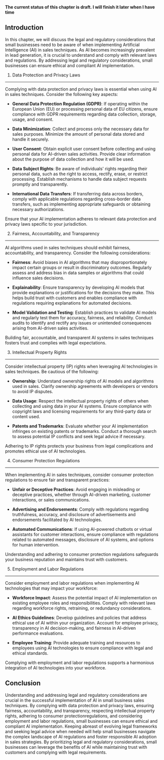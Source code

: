 **The current status of this chapter is draft. I will finish it later when I have time**

Introduction
------------

In this chapter, we will discuss the legal and regulatory considerations that small businesses need to be aware of when implementing Artificial Intelligence (AI) in sales techniques. As AI becomes increasingly prevalent in lead generation, it is crucial to understand and comply with relevant laws and regulations. By addressing legal and regulatory considerations, small businesses can ensure ethical and compliant AI implementation.

1. Data Protection and Privacy Laws
-----------------------------------

Complying with data protection and privacy laws is essential when using AI in sales techniques. Consider the following key aspects:

* **General Data Protection Regulation (GDPR)**: If operating within the European Union (EU) or processing personal data of EU citizens, ensure compliance with GDPR requirements regarding data collection, storage, usage, and consent.

* **Data Minimization**: Collect and process only the necessary data for sales purposes. Minimize the amount of personal data stored and handle it securely.

* **User Consent**: Obtain explicit user consent before collecting and using personal data for AI-driven sales activities. Provide clear information about the purpose of data collection and how it will be used.

* **Data Subject Rights**: Be aware of individuals' rights regarding their personal data, such as the right to access, rectify, erase, or restrict processing. Establish mechanisms to handle data subject requests promptly and transparently.

* **International Data Transfers**: If transferring data across borders, comply with applicable regulations regarding cross-border data transfers, such as implementing appropriate safeguards or obtaining necessary authorizations.

Ensure that your AI implementation adheres to relevant data protection and privacy laws specific to your jurisdiction.

2. Fairness, Accountability, and Transparency
---------------------------------------------

AI algorithms used in sales techniques should exhibit fairness, accountability, and transparency. Consider the following considerations:

* **Fairness**: Avoid biases in AI algorithms that may disproportionately impact certain groups or result in discriminatory outcomes. Regularly assess and address bias in data samples or algorithms that could influence sales decisions.

* **Explainability**: Ensure transparency by developing AI models that provide explanations or justifications for the decisions they make. This helps build trust with customers and enables compliance with regulations requiring explanations for automated decisions.

* **Model Validation and Testing**: Establish practices to validate AI models and regularly test them for accuracy, fairness, and reliability. Conduct audits to identify and rectify any issues or unintended consequences arising from AI-driven sales activities.

Building fair, accountable, and transparent AI systems in sales techniques fosters trust and complies with legal expectations.

3. Intellectual Property Rights
-------------------------------

Consider intellectual property (IP) rights when leveraging AI technologies in sales techniques. Be cautious of the following:

* **Ownership**: Understand ownership rights of AI models and algorithms used in sales. Clarify ownership agreements with developers or vendors to avoid IP disputes.

* **Data Usage**: Respect the intellectual property rights of others when collecting and using data in your AI systems. Ensure compliance with copyright laws and licensing requirements for any third-party data or content used.

* **Patents and Trademarks**: Evaluate whether your AI implementation infringes on existing patents or trademarks. Conduct a thorough search to assess potential IP conflicts and seek legal advice if necessary.

Adhering to IP rights protects your business from legal complications and promotes ethical use of AI technologies.

4. Consumer Protection Regulations
----------------------------------

When implementing AI in sales techniques, consider consumer protection regulations to ensure fair and transparent practices:

* **Unfair or Deceptive Practices**: Avoid engaging in misleading or deceptive practices, whether through AI-driven marketing, customer interactions, or sales communications.

* **Advertising and Endorsements**: Comply with regulations regarding truthfulness, accuracy, and disclosure of advertisements and endorsements facilitated by AI technologies.

* **Automated Communications**: If using AI-powered chatbots or virtual assistants for customer interactions, ensure compliance with regulations related to automated messages, disclosure of AI systems, and options for human intervention.

Understanding and adhering to consumer protection regulations safeguards your business reputation and maintains trust with customers.

5. Employment and Labor Regulations
-----------------------------------

Consider employment and labor regulations when implementing AI technologies that may impact your workforce:

* **Workforce Impact**: Assess the potential impact of AI implementation on existing employee roles and responsibilities. Comply with relevant laws regarding workforce rights, retraining, or redundancy considerations.

* **AI Ethics Guidelines**: Develop guidelines and policies that address ethical use of AI within your organization. Account for employee privacy, transparency in AI decision-making, and fairness in AI-driven performance evaluations.

* **Employee Training**: Provide adequate training and resources to employees using AI technologies to ensure compliance with legal and ethical standards.

Complying with employment and labor regulations supports a harmonious integration of AI technologies into your workforce.

Conclusion
----------

Understanding and addressing legal and regulatory considerations are crucial in the successful implementation of AI in small business sales techniques. By complying with data protection and privacy laws, ensuring fairness, accountability, and transparency, respecting intellectual property rights, adhering to consumer protectionregulations, and considering employment and labor regulations, small businesses can ensure ethical and compliant AI implementation. Keeping abreast of evolving legal frameworks and seeking legal advice when needed will help small businesses navigate the complex landscape of AI regulations and foster responsible AI adoption in sales strategies. By prioritizing legal and regulatory considerations, small businesses can leverage the benefits of AI while maintaining trust with customers and complying with legal requirements.
